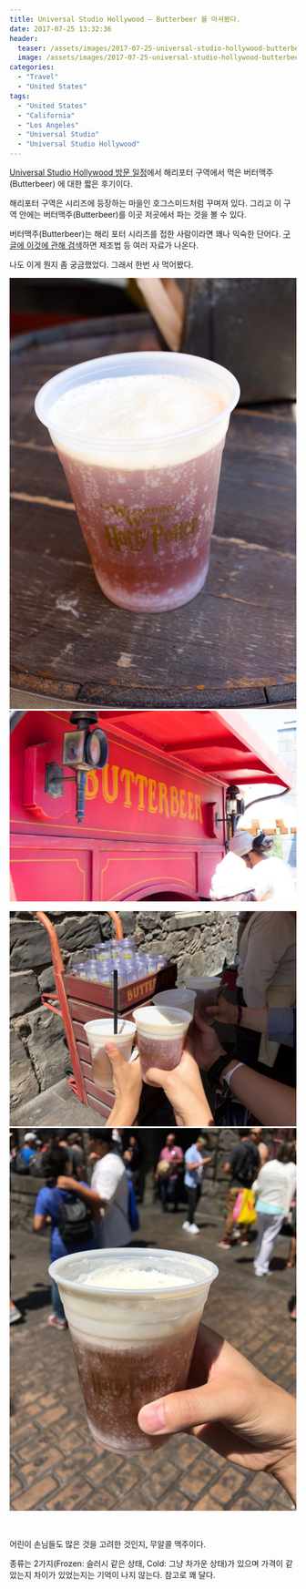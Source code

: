 ```yaml
---
title: Universal Studio Hollywood – Butterbeer 를 마셔봤다.
date: 2017-07-25 13:32:36
header:
  teaser: /assets/images/2017-07-25-universal-studio-hollywood-butterbeer/IMG_3070.jpg
  image: /assets/images/2017-07-25-universal-studio-hollywood-butterbeer/IMG_3070.jpg
categories:
  - "Travel"
  - "United States"
tags:
  - "United States"
  - "California"
  - "Los Angeles"
  - "Universal Studio"
  - "Universal Studio Hollywood"
---
```


[Universal Studio Hollywood 방문 일정](/united-states-2017-5th-week)에서 해리포터 구역에서 먹은 버터맥주(Butterbeer) 에 대한 짧은 후기이다.

<!-- more -->

해리포터 구역은 시리즈에 등장하는 마을인 호그스미드처럼 꾸며져 있다. 그리고 이 구역 안에는 버터맥주(Butterbeer)를 이곳 저곳에서 파는 것을 볼 수 있다.

버터맥주(Butterbeer)는 해리 포터 시리즈를 접한 사람이라면 꽤나 익숙한 단어다. [구글에 이것에 관해 검색](https://www.google.com/search?q=butterbeer&spell=1&sa=X&ved=0ahUKEwjb8sCn9-TVAhXrgFQKHZ5sC5MQvwUIJCgA&biw=1280&bih=726)하면 제조법 등 여러 자료가 나온다.

나도 이게 뭔지 좀 궁금했었다. 그래서 한번 사 먹어봤다.

<div class="justified-gallery">

![버터맥주 - 1](/assets/images/2017-07-25-universal-studio-hollywood-butterbeer/IMG_0738.jpg)
![버터맥주 - 2](/assets/images/2017-07-25-universal-studio-hollywood-butterbeer/IMG_0739.jpg)

</div>
<div class="justified-gallery">

![버터맥주 - 3](/assets/images/2017-07-25-universal-studio-hollywood-butterbeer/IMG_3070.jpg)
![버터맥주 - 4](/assets/images/2017-07-25-universal-studio-hollywood-butterbeer/IMG_3071.jpg)

</div>
<br/>

어린이 손님들도 많은 것을 고려한 것인지, 무알콜 맥주이다.

종류는 2가지(Frozen: 슬러시 같은 상태, Cold: 그냥 차가운 상태)가 있으며 가격이 같았는지 차이가 있었는지는 기억이 나지 않는다. 참고로 꽤 달다.
